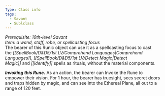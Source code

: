 ```yaml
---
Type: Class info
tags:
  - Savant
  - Sublclass
---
```

_Prerequisite: 10th-level Savant_  
_Item: a wand, staff, robe, or spellcasting focus_  
The bearer of this Runic object can use it as a spellcasting focus to cast the _[[SpellBook/D&D5/1st LV/Comprehend Languages|Comprehend Languages]]_, _[[SpellBook/D&D5/1st LV/Detect Magic|Detect Magic]]_ and _[[identify]]_ spells as rituals, without the material components.

_**Invoking this Rune.**_ As an action, the bearer can Invoke the Rune to empower their vision. For 1 hour, the bearer has truesight, sees secret doors and traps hidden by magic, and can see into the Ethereal Plane, all out to a range of 120 feet.